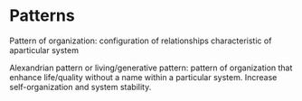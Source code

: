 # Patterns

Pattern of organization: configuration of relationships characteristic of aparticular system

Alexandrian pattern or living/generative pattern: pattern of organization that enhance life/quality without a name within a particular system. Increase self-organization and system stability.
